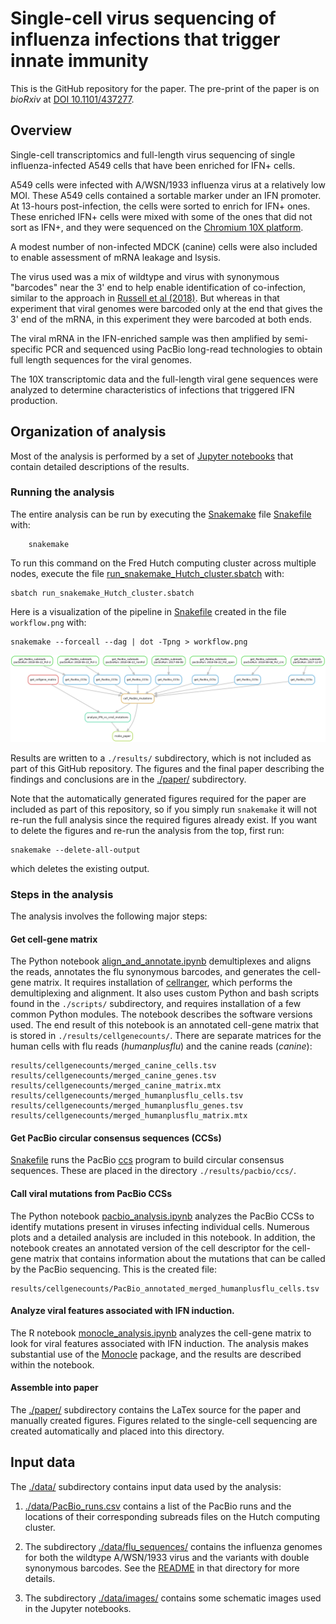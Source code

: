# Single-cell virus sequencing of influenza infections that trigger innate immunity

This is the GitHub repository for the paper.
The pre-print of the paper is on _bioRxiv_ at [DOI 10.1101/437277](https://doi.org/10.1101/437277).

## Overview
Single-cell transcriptomics and full-length virus sequencing of single influenza-infected A549 cells that have been enriched for IFN+ cells.

A549 cells were infected with A/WSN/1933 influenza virus at a relatively low MOI.
These A549 cells contained a sortable marker under an IFN promoter.
At 13-hours post-infection, the cells were sorted to enrich for IFN+ ones. 
These enriched IFN+ cells were mixed with some of the ones that did not sort as IFN+, and they were sequenced on the [Chromium 10X platform](https://www.10xgenomics.com/single-cell/).

A modest number of non-infected MDCK (canine) cells were also included to enable assessment of mRNA leakage and lsysis.

The virus used was a mix of wildtype and virus with synonymous "barcodes" near the 3' end to help enable identification of co-infection, similar to the approach in [Russell et al (2018)][].
But whereas in that experiment that viral genomes were barcoded only at the end that gives the 3' end of the mRNA, in this experiment they were barcoded at both ends.

The viral mRNA in the IFN-enriched sample was then amplified by semi-specific PCR and sequenced using PacBio long-read technologies to obtain full length sequences for the viral genomes.

The 10X transcriptomic data and the full-length viral gene sequences were analyzed to determine characteristics of infections that triggered IFN production.

## Organization of analysis
Most of the analysis is performed by a set of [Jupyter notebooks](http://jupyter.org/) that contain detailed descriptions of the results.

### Running the analysis

The entire analysis can be run by executing the [Snakemake](https://snakemake.readthedocs.io/en/stable/) file [Snakefile](Snakefile) with:

        snakemake

To run this command on the Fred Hutch computing cluster across multiple nodes, execute the file [run_snakemake_Hutch_cluster.sbatch](run_snakemake_Hutch_cluster.sbatch) with:

    sbatch run_snakemake_Hutch_cluster.sbatch

Here is a visualization of the pipeline in [Snakefile](Snakefile) created in the file `workflow.png` with:

    snakemake --forceall --dag | dot -Tpng > workflow.png

![workflow](workflow.png)

Results are written to a `./results/` subdirectory, which is not included as part of this GitHub repository.
The figures and the final paper describing the findings and conclusions are in the [./paper/](paper) subdirectory.

Note that the automatically generated figures required for the paper are included as part of this repository, so if you simply run `snakemake` it will not re-run the full analysis since the required figures already exist.
If you want to delete the figures and re-run the analysis from the top, first run:

    snakemake --delete-all-output

which deletes the existing output.

### Steps in the analysis
The analysis involves the following major steps:

#### Get cell-gene matrix
The Python notebook [align_and_annotate.ipynb][] demultiplexes and aligns the reads, annotates the flu synonymous barcodes, and generates the cell-gene matrix. 
It requires installation of [cellranger](https://support.10xgenomics.com/single-cell-gene-expression/software/pipelines/latest/what-is-cell-ranger), which performs the demultiplexing and alignment. 
It also uses custom Python and bash scripts found in the `./scripts/` subdirectory, and requires installation of a few common Python modules. 
The notebook describes the software versions used. 
The end result of this notebook is an annotated cell-gene matrix that is stored in `./results/cellgenecounts/`. 
There are separate matrices for the human cells with flu reads (*humanplusflu*) and the canine reads (*canine*):

    results/cellgenecounts/merged_canine_cells.tsv
    results/cellgenecounts/merged_canine_genes.tsv
    results/cellgenecounts/merged_canine_matrix.mtx
    results/cellgenecounts/merged_humanplusflu_cells.tsv
    results/cellgenecounts/merged_humanplusflu_genes.tsv
    results/cellgenecounts/merged_humanplusflu_matrix.mtx

#### Get PacBio circular consensus sequences (CCSs)
[Snakefile](Snakefile) runs the PacBio [ccs](https://github.com/PacificBiosciences/unanimity/blob/develop/doc/PBCCS.md) program to build circular consensus sequences.
These are placed in the directory `./results/pacbio/ccs/`.

#### Call viral mutations from PacBio CCSs 
The Python notebook [pacbio_analysis.ipynb][] analyzes the PacBio CCSs to identify mutations present in viruses infecting individual cells. 
Numerous plots and a detailed analysis are included in this notebook.
In addition, the notebook creates an annotated version of the cell descriptor for the cell-gene matrix that contains information about the mutations that can be called by the PacBio sequencing. 
This is the created file:

    results/cellgenecounts/PacBio_annotated_merged_humanplusflu_cells.tsv

#### Analyze viral features associated with IFN induction.
The R notebook [monocle_analysis.ipynb][] analyzes the cell-gene matrix to look for viral features associated with IFN induction.
The analysis makes substantial use of the [Monocle][] package, and the results are described within the notebook.

#### Assemble into paper
The [./paper/](paper) subdirectory contains the LaTex source for the paper and manually created figures.
Figures related to the single-cell sequencing are created automatically and placed into this directory.

## Input data
The [./data/](data) subdirectory contains input data used by the analysis:

1. [./data/PacBio_runs.csv](./data/PacBio_runs.csv) contains a list of the PacBio runs and the locations of their corresponding subreads files on the Hutch computing cluster.

2. The subdirectory [./data/flu_sequences/](./data/flu_sequences) contains the influenza genomes for both the wildtype A/WSN/1933 virus and the variants with double synonymous barcodes. See the [README](./data/flu_sequences/README.md) in that directory for more details.

3. The subdirectory [./data/images/](./data/images/) contains some schematic images used in the Jupyter notebooks.


[align_and_annotate.ipynb]: align_and_annotate.ipynb
[monocle_analysis.ipynb]: monocle_analysis.ipynb
[pacbio_analysis.ipynb]: pacbio_analysis.ipynb
[Monocle]: http://cole-trapnell-lab.github.io/monocle-release/
[Russell et al (2018)]: https://doi.org/10.7554/eLife.32303
